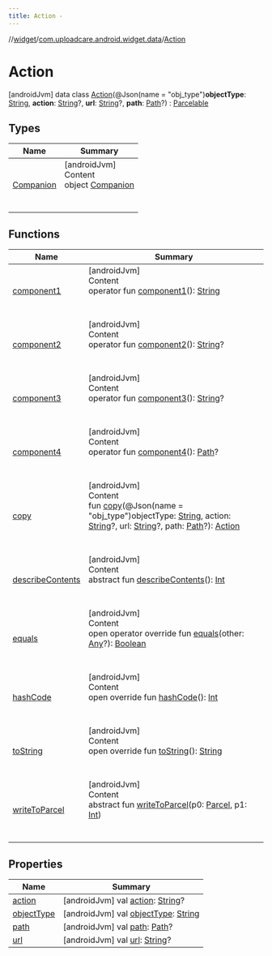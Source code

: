 ```yaml
---
title: Action -
---
```

//[widget](../../index.md)/[com.uploadcare.android.widget.data](../index.md)/[Action](index.md)



# Action  
 [androidJvm] data class [Action](index.md)(@Json(name = "obj_type")**objectType**: [String](https://kotlinlang.org/api/latest/jvm/stdlib/kotlin/-string/index.html), **action**: [String](https://kotlinlang.org/api/latest/jvm/stdlib/kotlin/-string/index.html)?, **url**: [String](https://kotlinlang.org/api/latest/jvm/stdlib/kotlin/-string/index.html)?, **path**: [Path](../-path/index.md)?) : [Parcelable](https://developer.android.com/reference/kotlin/android/os/Parcelable.html)   


## Types  
  
|  Name|  Summary| 
|---|---|
| <a name="com.uploadcare.android.widget.data/Action.Companion///PointingToDeclaration/"></a>[Companion](-companion/index.md)| <a name="com.uploadcare.android.widget.data/Action.Companion///PointingToDeclaration/"></a>[androidJvm]  <br>Content  <br>object [Companion](-companion/index.md)  <br><br><br>


## Functions  
  
|  Name|  Summary| 
|---|---|
| <a name="com.uploadcare.android.widget.data/Action/component1/#/PointingToDeclaration/"></a>[component1](component1.md)| <a name="com.uploadcare.android.widget.data/Action/component1/#/PointingToDeclaration/"></a>[androidJvm]  <br>Content  <br>operator fun [component1](component1.md)(): [String](https://kotlinlang.org/api/latest/jvm/stdlib/kotlin/-string/index.html)  <br><br><br>
| <a name="com.uploadcare.android.widget.data/Action/component2/#/PointingToDeclaration/"></a>[component2](component2.md)| <a name="com.uploadcare.android.widget.data/Action/component2/#/PointingToDeclaration/"></a>[androidJvm]  <br>Content  <br>operator fun [component2](component2.md)(): [String](https://kotlinlang.org/api/latest/jvm/stdlib/kotlin/-string/index.html)?  <br><br><br>
| <a name="com.uploadcare.android.widget.data/Action/component3/#/PointingToDeclaration/"></a>[component3](component3.md)| <a name="com.uploadcare.android.widget.data/Action/component3/#/PointingToDeclaration/"></a>[androidJvm]  <br>Content  <br>operator fun [component3](component3.md)(): [String](https://kotlinlang.org/api/latest/jvm/stdlib/kotlin/-string/index.html)?  <br><br><br>
| <a name="com.uploadcare.android.widget.data/Action/component4/#/PointingToDeclaration/"></a>[component4](component4.md)| <a name="com.uploadcare.android.widget.data/Action/component4/#/PointingToDeclaration/"></a>[androidJvm]  <br>Content  <br>operator fun [component4](component4.md)(): [Path](../-path/index.md)?  <br><br><br>
| <a name="com.uploadcare.android.widget.data/Action/copy/#kotlin.String#kotlin.String?#kotlin.String?#com.uploadcare.android.widget.data.Path?/PointingToDeclaration/"></a>[copy](copy.md)| <a name="com.uploadcare.android.widget.data/Action/copy/#kotlin.String#kotlin.String?#kotlin.String?#com.uploadcare.android.widget.data.Path?/PointingToDeclaration/"></a>[androidJvm]  <br>Content  <br>fun [copy](copy.md)(@Json(name = "obj_type")objectType: [String](https://kotlinlang.org/api/latest/jvm/stdlib/kotlin/-string/index.html), action: [String](https://kotlinlang.org/api/latest/jvm/stdlib/kotlin/-string/index.html)?, url: [String](https://kotlinlang.org/api/latest/jvm/stdlib/kotlin/-string/index.html)?, path: [Path](../-path/index.md)?): [Action](index.md)  <br><br><br>
| <a name="android.os/Parcelable/describeContents/#/PointingToDeclaration/"></a>[describeContents](../-social-sources-response/index.md#%5Bandroid.os%2FParcelable%2FdescribeContents%2F%23%2FPointingToDeclaration%2F%5D%2FFunctions%2F814613827)| <a name="android.os/Parcelable/describeContents/#/PointingToDeclaration/"></a>[androidJvm]  <br>Content  <br>abstract fun [describeContents](../-social-sources-response/index.md#%5Bandroid.os%2FParcelable%2FdescribeContents%2F%23%2FPointingToDeclaration%2F%5D%2FFunctions%2F814613827)(): [Int](https://kotlinlang.org/api/latest/jvm/stdlib/kotlin/-int/index.html)  <br><br><br>
| <a name="kotlin/Any/equals/#kotlin.Any?/PointingToDeclaration/"></a>[equals](../../com.uploadcare.android.widget.worker/-uploadcare-work-manager-initializer/index.md#%5Bkotlin%2FAny%2Fequals%2F%23kotlin.Any%3F%2FPointingToDeclaration%2F%5D%2FFunctions%2F814613827)| <a name="kotlin/Any/equals/#kotlin.Any?/PointingToDeclaration/"></a>[androidJvm]  <br>Content  <br>open operator override fun [equals](../../com.uploadcare.android.widget.worker/-uploadcare-work-manager-initializer/index.md#%5Bkotlin%2FAny%2Fequals%2F%23kotlin.Any%3F%2FPointingToDeclaration%2F%5D%2FFunctions%2F814613827)(other: [Any](https://kotlinlang.org/api/latest/jvm/stdlib/kotlin/-any/index.html)?): [Boolean](https://kotlinlang.org/api/latest/jvm/stdlib/kotlin/-boolean/index.html)  <br><br><br>
| <a name="kotlin/Any/hashCode/#/PointingToDeclaration/"></a>[hashCode](../../com.uploadcare.android.widget.worker/-uploadcare-work-manager-initializer/index.md#%5Bkotlin%2FAny%2FhashCode%2F%23%2FPointingToDeclaration%2F%5D%2FFunctions%2F814613827)| <a name="kotlin/Any/hashCode/#/PointingToDeclaration/"></a>[androidJvm]  <br>Content  <br>open override fun [hashCode](../../com.uploadcare.android.widget.worker/-uploadcare-work-manager-initializer/index.md#%5Bkotlin%2FAny%2FhashCode%2F%23%2FPointingToDeclaration%2F%5D%2FFunctions%2F814613827)(): [Int](https://kotlinlang.org/api/latest/jvm/stdlib/kotlin/-int/index.html)  <br><br><br>
| <a name="kotlin/Any/toString/#/PointingToDeclaration/"></a>[toString](../../com.uploadcare.android.widget.worker/-uploadcare-work-manager-initializer/index.md#%5Bkotlin%2FAny%2FtoString%2F%23%2FPointingToDeclaration%2F%5D%2FFunctions%2F814613827)| <a name="kotlin/Any/toString/#/PointingToDeclaration/"></a>[androidJvm]  <br>Content  <br>open override fun [toString](../../com.uploadcare.android.widget.worker/-uploadcare-work-manager-initializer/index.md#%5Bkotlin%2FAny%2FtoString%2F%23%2FPointingToDeclaration%2F%5D%2FFunctions%2F814613827)(): [String](https://kotlinlang.org/api/latest/jvm/stdlib/kotlin/-string/index.html)  <br><br><br>
| <a name="android.os/Parcelable/writeToParcel/#android.os.Parcel#kotlin.Int/PointingToDeclaration/"></a>[writeToParcel](../-social-sources-response/index.md#%5Bandroid.os%2FParcelable%2FwriteToParcel%2F%23android.os.Parcel%23kotlin.Int%2FPointingToDeclaration%2F%5D%2FFunctions%2F814613827)| <a name="android.os/Parcelable/writeToParcel/#android.os.Parcel#kotlin.Int/PointingToDeclaration/"></a>[androidJvm]  <br>Content  <br>abstract fun [writeToParcel](../-social-sources-response/index.md#%5Bandroid.os%2FParcelable%2FwriteToParcel%2F%23android.os.Parcel%23kotlin.Int%2FPointingToDeclaration%2F%5D%2FFunctions%2F814613827)(p0: [Parcel](https://developer.android.com/reference/kotlin/android/os/Parcel.html), p1: [Int](https://kotlinlang.org/api/latest/jvm/stdlib/kotlin/-int/index.html))  <br><br><br>


## Properties  
  
|  Name|  Summary| 
|---|---|
| <a name="com.uploadcare.android.widget.data/Action/action/#/PointingToDeclaration/"></a>[action](action.md)| <a name="com.uploadcare.android.widget.data/Action/action/#/PointingToDeclaration/"></a> [androidJvm] val [action](action.md): [String](https://kotlinlang.org/api/latest/jvm/stdlib/kotlin/-string/index.html)?   <br>
| <a name="com.uploadcare.android.widget.data/Action/objectType/#/PointingToDeclaration/"></a>[objectType](object-type.md)| <a name="com.uploadcare.android.widget.data/Action/objectType/#/PointingToDeclaration/"></a> [androidJvm] val [objectType](object-type.md): [String](https://kotlinlang.org/api/latest/jvm/stdlib/kotlin/-string/index.html)   <br>
| <a name="com.uploadcare.android.widget.data/Action/path/#/PointingToDeclaration/"></a>[path](path.md)| <a name="com.uploadcare.android.widget.data/Action/path/#/PointingToDeclaration/"></a> [androidJvm] val [path](path.md): [Path](../-path/index.md)?   <br>
| <a name="com.uploadcare.android.widget.data/Action/url/#/PointingToDeclaration/"></a>[url](url.md)| <a name="com.uploadcare.android.widget.data/Action/url/#/PointingToDeclaration/"></a> [androidJvm] val [url](url.md): [String](https://kotlinlang.org/api/latest/jvm/stdlib/kotlin/-string/index.html)?   <br>

